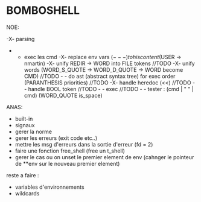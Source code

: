 # BOMBOSHELL

NOE:

-X- parsing
- - exec les cmd
	-X- replace env vars ($---) to his content ($USER -> nmartin)
		-X- unify REDIR -> WORD into FILE tokens
//TODO	-X- unify words (WORD_S_QUOTE -> WORD_D_QUOTE -> WORD become CMD)
//TODO	- - do ast (abstract syntax tree) for exec order (PARANTHESIS priorities)
//TODO	-X- handle heredoc (<<)
//TODO	- - handle BOOL token
//TODO	- - exec
//TODO  - - tester : (cmd | "         " | cmd) (WORD_QUOTE is_space)

ANAS:

- built-in
- signaux
- gerer la norme
- gerer les erreurs (exit code etc..)
- mettre les msg d'erreurs dans la sortie d'erreur (fd = 2)
- faire une fonction free_shell (free un t_shell)
- gerer le cas ou on unset le premier element de env (cahnger le pointeur de **env sur le nouveau premier element)

reste a faire :

- variables d'environnements
- wildcards
